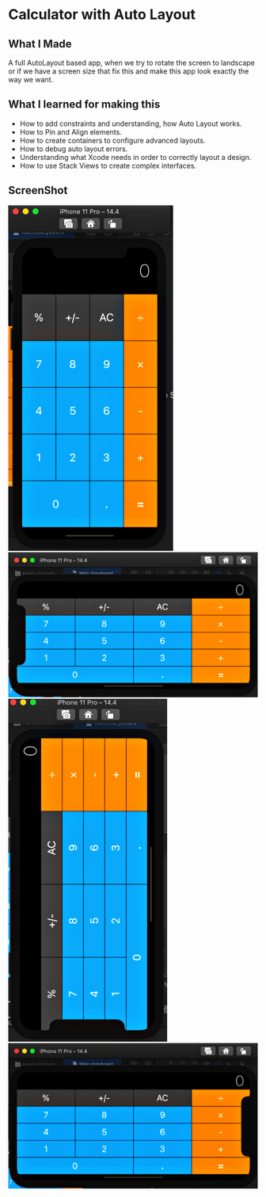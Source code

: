 
# Calculator with Auto Layout 

## What I Made

A full AutoLayout based app, when we try to rotate the screen to landscape or if we have a screen size that fix this and make this app look exactly the way we want.

## What I learned for making this

* How to add constraints and understanding, how Auto Layout works.
* How to Pin and Align elements.
* How to create containers to configure advanced layouts.
* How to debug auto layout errors.
* Understanding what Xcode needs in order to correctly layout a design.
* How to use Stack Views to create complex interfaces.

## ScreenShot

![Image1](Doc/Image1.png)
![Image2](Doc/Image2.png)
![Image3](Doc/Image3.png)
![Image4](Doc/Image4.png)
